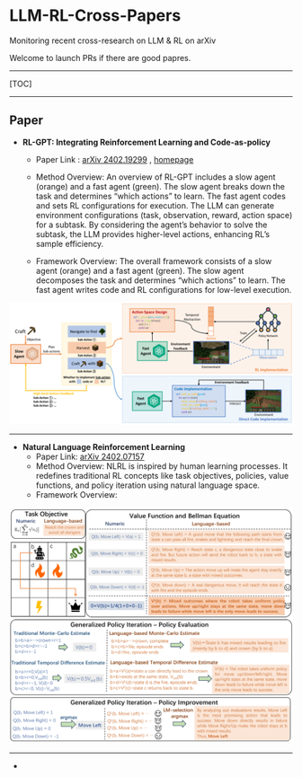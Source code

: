 # LLM-RL-Cross-Papers
Monitoring recent cross-research on LLM &amp; RL on arXiv

Welcome to launch PRs if there are good papres.

***

[TOC]



***

## Paper



- **RL-GPT: Integrating Reinforcement Learning and Code-as-policy**

  - Paper Link : [arXiv 2402.19299](https://arxiv.org/abs/2402.19299) ,  [homepage](https://sites.google.com/view/rl-gpt/)

  - Method Overview: An overview of RL-GPT includes a slow agent (orange) and a fast agent (green). The slow agent breaks down the task and determines “which actions” to learn. The fast agent codes and sets RL configurations for execution. The LLM can generate environment configurations (task, observation, reward, action space) for a subtask. By considering the agent’s behavior to solve the subtask, the LLM provides higher-level actions, enhancing RL’s sample efficiency.

  - Framework Overview: The overall framework consists of a slow agent (orange) and a fast agent (green). The slow agent decomposes the task and determines “which actions” to learn. The fast agent writes code and RL configurations for low-level execution.

<img src="./images/RL-GPT framework.png" alt="RL-GPT framework" style="zoom: 50%;" />

***

- **Natural Language Reinforcement Learning**
  - Paper Link: [arXiv 2402.07157](https://arxiv.org/abs/2402.07157) 
  - Method Overview: NLRL is inspired by human learning processes. It redefines traditional RL concepts like task objectives, policies, value functions, and policy iteration using natural language space. 
  - Framework Overview: 

<img src="./images/NLRL.png" style="zoom:50%;" />

***

- 

